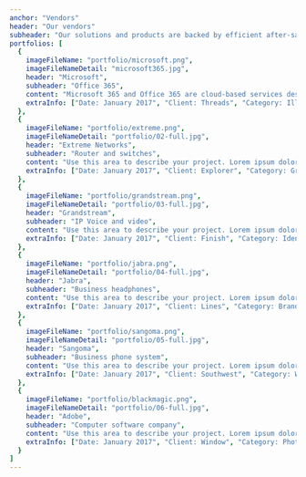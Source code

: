 ```yaml
---
anchor: "Vendors"
header: "Our vendors"
subheader: "Our solutions and products are backed by efficient after-sales support."
portfolios: [
  {
    imageFileName: "portfolio/microsoft.png",
    imageFileNameDetail: "microsoft365.jpg",
    header: "Microsoft",
    subheader: "Office 365",
    content: "Microsoft 365 and Office 365 are cloud-based services designed to help meet your organization's needs for robust security, reliability, and user productivity.",
    extraInfo: ["Date: January 2017", "Client: Threads", "Category: Illustration"]
  },
  {
    imageFileName: "portfolio/extreme.png",
    imageFileNameDetail: "portfolio/02-full.jpg",
    header: "Extreme Networks",
    subheader: "Router and switches",
    content: "Use this area to describe your project. Lorem ipsum dolor sit amet, consectetur adipisicing elit. Est blanditiis dolorem culpa incidunt minus dignissimos deserunt repellat aperiam quasi sunt officia expedita beatae cupiditate, maiores repudiandae, nostrum, reiciendis facere nemo!",
    extraInfo: ["Date: January 2017", "Client: Explorer", "Category: Graphic Design"]
  },
  {
    imageFileName: "portfolio/grandstream.png",
    imageFileNameDetail: "portfolio/03-full.jpg",
    header: "Grandstream",
    subheader: "IP Voice and video",
    content: "Use this area to describe your project. Lorem ipsum dolor sit amet, consectetur adipisicing elit. Est blanditiis dolorem culpa incidunt minus dignissimos deserunt repellat aperiam quasi sunt officia expedita beatae cupiditate, maiores repudiandae, nostrum, reiciendis facere nemo!",
    extraInfo: ["Date: January 2017", "Client: Finish", "Category: Identity"]
  },
  {
    imageFileName: "portfolio/jabra.png",
    imageFileNameDetail: "portfolio/04-full.jpg",
    header: "Jabra",
    subheader: "Business headphones",
    content: "Use this area to describe your project. Lorem ipsum dolor sit amet, consectetur adipisicing elit. Est blanditiis dolorem culpa incidunt minus dignissimos deserunt repellat aperiam quasi sunt officia expedita beatae cupiditate, maiores repudiandae, nostrum, reiciendis facere nemo!",
    extraInfo: ["Date: January 2017", "Client: Lines", "Category: Branding"]
  },
  {
    imageFileName: "portfolio/sangoma.png",
    imageFileNameDetail: "portfolio/05-full.jpg",
    header: "Sangoma",
    subheader: "Business phone system",
    content: "Use this area to describe your project. Lorem ipsum dolor sit amet, consectetur adipisicing elit. Est blanditiis dolorem culpa incidunt minus dignissimos deserunt repellat aperiam quasi sunt officia expedita beatae cupiditate, maiores repudiandae, nostrum, reiciendis facere nemo!",
    extraInfo: ["Date: January 2017", "Client: Southwest", "Category: Website Design"]
  },
  {
    imageFileName: "portfolio/blackmagic.png",
    imageFileNameDetail: "portfolio/06-full.jpg",
    header: "Adobe",
    subheader: "Computer software company",
    content: "Use this area to describe your project. Lorem ipsum dolor sit amet, consectetur adipisicing elit. Est blanditiis dolorem culpa incidunt minus dignissimos deserunt repellat aperiam quasi sunt officia expedita beatae cupiditate, maiores repudiandae, nostrum, reiciendis facere nemo!",
    extraInfo: ["Date: January 2017", "Client: Window", "Category: Photography"]
  }
]
---
```

